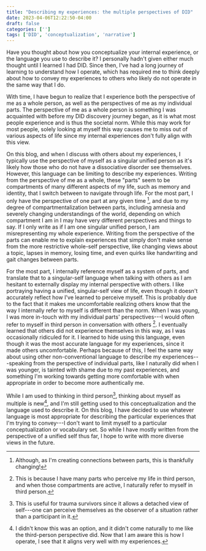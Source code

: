 ```yaml
---
title: "Describing my experiences: the multiple perspectives of DID"
date: 2023-04-06T12:22:50-04:00
draft: false
categories: ['']
tags: ['DID', 'conceptualization', 'narrative']
---
```



Have you thought about how you conceptualize your internal experience, or the language you use to describe it? I personally hadn't given either much thought until I learned I had DID. Since then, I've had a long journey of learning to understand how I operate, which has required me to think deeply about how to convey my experiences to others who likely do not operate in the same way that I do.

With time, I have begun to realize that I experience both the perspective of me as a whole person, as well as the perspectives of me as my individual parts. The perspective of me as a whole person is something I was acquainted with before my DID discovery journey began, as it is what most people experience and is thus the societal norm. While this may work for most people, solely looking at myself this way causes me to miss out of various aspects of life since my internal experiences don't fully align with this view.

On this blog, and when I discuss with others about my experiences, I typically use the perspective of myself as a singular unified person as it's likely how those who do not have a dissociative disorder see themselves. However, this language can be limiting to describe my experiences. 
Writing from the perspective of me as a whole, these "parts" seem to be compartments of many different aspects of my life, such as memory and  identity, that I switch between to navigate through life. 
For the most part, I only have the perspective of one part at any given time [^2], and due to my degree of compartmentalization between parts, including amnesia and severely changing understandings of the world, depending on which compartment I am in I may have very different perspectives and things to say.
If I only write as if I am one singular unified person, I am misrepresenting my whole experience.
Writing from the perspective of the parts can enable me to explain experiences that simply don't make sense from the more restrictive whole-self perspective, like changing views about a topic, lapses in memory, losing time, and even quirks like handwriting and gait changes between parts. 
[^2]: Although, as I'm creating connections between parts, this is thankfully changing!

For the most part, I internally reference myself as a system of parts, and translate that to a singular-self language when talking with others as I am hesitant to externally display my internal perspective with others.
I like portraying having a unified, singular-self view of life, even though it doesn't accurately reflect how I've learned to perceive myself. 
This is probably due to the fact that it makes me uncomfortable realizing others know that the way I internally refer to myself is different than the norm.
When I was young, I was more in-touch with my individual parts' perspectives---I would often refer to myself in third person in conversation with others [^1]. I eventually learned that others did not experience themselves in this way, as I was occasionally ridiculed for it. I learned to hide using this language, even though it was the most accurate language for my experiences, since it made others uncomfortable. 
Perhaps because of this, I feel the same way about using other non-conventional language to describe my experiences---speaking from the perspective of individual parts, like I naturally did when I was younger, is tainted with shame due to my past experiences, and something I'm working towards getting more comfortable with when appropriate in order to become more authentically me.
[^1]: This is because I have many parts who perceive my life in third person, and when those compartments are active, I naturally refer to myself in third person.

While I am used to thinking in third person[^3], thinking about myself as multiple is new[^4], and I'm still getting used to this conceptualization and the language used to describe it.
On this blog, I have decided to use whatever language is most appropriate for describing the particular experiences that I'm trying to convey---I don't want to limit myself to a particular conceptualization or vocabulary set. So while I have mostly written from the perspective of a unified self thus far, I hope to write with more diverse views in the future.


[^3]: This is useful for trauma survivors since it allows a detached view of self---one can perceive themselves as the observer of a situation rather than a participant in it. 
[^4]: I didn't know this was an option, and it didn't come naturally to me like the third-person perspective did. Now that I am aware this is how I operate, I see that it aligns very well with my experiences.

<!--

In order to have a more accurate view of my life, I need to look at things from the perspectives of my individual parts. 


Looking at things from the perspectives of my individual parts,
While I have learned to internally reference myself being a system of multiple parts of self, I am hesitant to externally display this perspective with others. 

With time, I have begun to realize that I have two main ways of conceptualizing how I operate---I experience both the perspective of me as a whole person, as well as the perspectives of me as my individual parts. The perspective of me as a whole person is something I was acquainted with before my DID discovery journey began, as it is what most people experience and is thus the societal norm. While this may work for most people, solely looking at myself this way causes me to miss out of various aspects of life since my internal experiences don't fully align with this view.

I never have a complete view of my life unless I take a step back and realize that there are things I may not be aware of at any given moment.
I may write from the prospective of my parts, or me as a whole, or a combination of both. 

Or how you perceive the world around you

I may strongly believe that an individual is an amazing person and a good friend, only to later see the red flags of my relationship with that person 

Have you thought about the language you use to describe your internal experience? I personally hadn't given it much thought until I learned I had DID. 
How one chooses to conceptualize their experiences is deeply personal, both for those with and without a dissociative disorder.

so my perspective as a whole person is influenced by which compartment I am currently in.
 since I only have the perspective of the part I currently am
---each part of me has its own perspective, which may clash with my whole-self view 
-->
